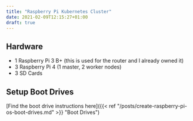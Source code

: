 ```yaml
---
title: "Raspberry Pi Kubernetes Cluster"
date: 2021-02-09T12:15:27+01:00
draft: true
---
```


## Hardware

- 1 Raspberry Pi 3 B+ (this is used for the router and I already owned it)
- 3 Raspberry Pi 4 (1 master, 2 worker nodes)
- 3 SD Cards

## Setup Boot Drives

[Find the boot drive instructions here]({{< ref "/posts/create-raspberry-pi-os-boot-drives.md" >}} "Boot Drives")
